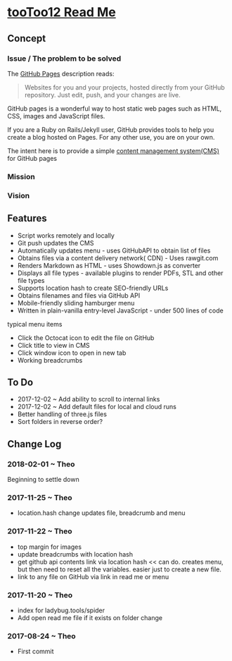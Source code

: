 <span style=display:none; >[You are now in a GitHub source code view - click this link to view Read Me file as a web page]( http://rawgit.com/ladybug-tools/spider/master/ "View file as a web page." ) </span>


# [tooToo12 Read Me]( #README.md )



## Concept

### Issue / The problem to be solved

The [GitHub Pages]( https://pages.github.com/ ) description reads:

> Websites for you and your projects, hosted directly from your GitHub repository. Just edit, push, and your changes are live.

GitHub pages is a wonderful way to host static web pages such as HTML, CSS, images and JavaScript files.

If you are a Ruby on Rails/Jekyll user, GitHub provides tools to help you create a blog hosted on Pages. For any other use, you are on your own.

The intent here is to provide a simple [content management system(CMS)]( https://en.wikipedia.org/wiki/Content_management_system ) for GitHub pages

### Mission


### Vision


## Features

* Script works remotely and locally
* Git push updates the CMS
* Automatically updates menu - uses GitHubAPI to obtain list of files
* Obtains files via a content delivery network( CDN) - Uses rawgit.com
* Renders Markdown as HTML - uses Showdown.js as converter
* Displays all file types - available plugins to render PDFs, STL and other file types
* Supports location hash to create SEO-friendly URLs
* Obtains filenames and files via GitHub API
* Mobile-friendly sliding hamburger menu
* Written in plain-vanilla entry-level JavaScript - under 500 lines of code

typical menu items

* Click the Octocat icon to edit the file on GitHub
* Click title to view in CMS
* Click window icon to open in new tab
* Working breadcrumbs

## To Do

* 2017-12-02 ~ Add ability to scroll to internal links
* 2017-12-02 ~ Add default files for local and cloud runs
* Better handling of three.js files
* Sort folders in reverse order?


## Change Log


### 2018-02-01 ~ Theo

Beginning to settle down


### 2017-11-25 ~ Theo

* location.hash change updates file, breadcrumb and menu

### 2017-11-22 ~ Theo

* top margin for images
* update breadcrumbs with location hash
* get github api contents link via location hash << can do. creates menu, but then need to reset all the variables. easier just to create a new file.
* link to any file on GitHub via link in read me or menu

### 2017-11-20 ~ Theo

* index for ladybug.tools/spider
* Add open read me file if it exists on folder change




### 2017-08-24 ~ Theo

* First commit



